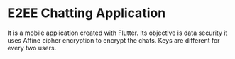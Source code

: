 # E2EE Chatting Application

It is a mobile application created with Flutter. Its objective is data security it uses Affine cipher encryption to encrypt the chats. Keys are different for every two users.  

